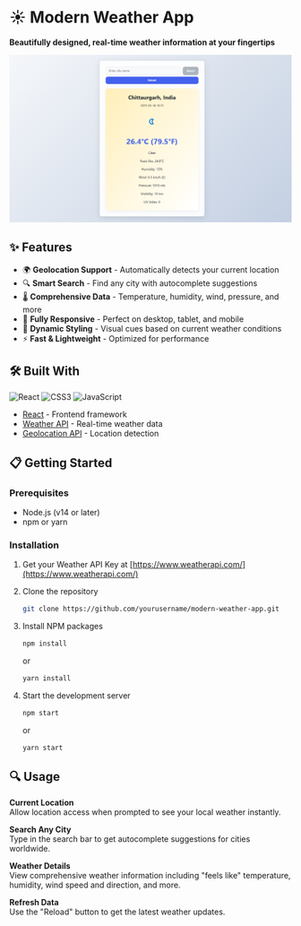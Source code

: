 # ☀️ Modern Weather App

**Beautifully designed, real-time weather information at your fingertips**

![Weather App Demo](src/components/Screenshot.png)

## ✨ Features

- 🌍 **Geolocation Support** - Automatically detects your current location
- 🔍 **Smart Search** - Find any city with autocomplete suggestions
- 🌡️ **Comprehensive Data** - Temperature, humidity, wind, pressure, and more
- 📱 **Fully Responsive** - Perfect on desktop, tablet, and mobile
- 🎨 **Dynamic Styling** - Visual cues based on current weather conditions
- ⚡ **Fast & Lightweight** - Optimized for performance

## 🛠️ Built With

![React](https://img.shields.io/badge/React-20232A?style=for-the-badge&logo=react&logoColor=61DAFB)
![CSS3](https://img.shields.io/badge/CSS3-1572B6?style=for-the-badge&logo=css3&logoColor=white)
![JavaScript](https://img.shields.io/badge/JavaScript-F7DF1E?style=for-the-badge&logo=javascript&logoColor=black)

- [React](https://reactjs.org/) - Frontend framework
- [Weather API](https://www.weatherapi.com/) - Real-time weather data
- [Geolocation API](https://developer.mozilla.org/en-US/docs/Web/API/Geolocation_API) - Location detection

## 📋 Getting Started

### Prerequisites

- Node.js (v14 or later)
- npm or yarn

### Installation

1. Get your Weather API Key at [https://www.weatherapi.com/](https://www.weatherapi.com/)

2. Clone the repository

   ```sh
   git clone https://github.com/yourusername/modern-weather-app.git
   ```

3. Install NPM packages

   ```sh
   npm install
   ```

   or

   ```sh
   yarn install
   ```

4. Start the development server
   ```sh
   npm start
   ```
   or
   ```sh
   yarn start
   ```

## 🔍 Usage

**Current Location**  
Allow location access when prompted to see your local weather instantly.

**Search Any City**  
Type in the search bar to get autocomplete suggestions for cities worldwide.

**Weather Details**  
View comprehensive weather information including "feels like" temperature, humidity, wind speed and direction, and more.

**Refresh Data**  
Use the "Reload" button to get the latest weather updates.
